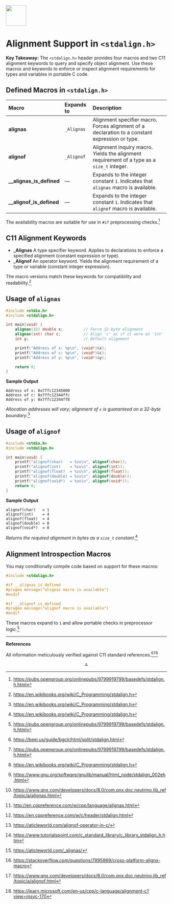 <img src="https://r2cdn.perplexity.ai/pplx-full-logo-primary-dark%402x.png" style="height:64px;margin-right:32px"/>

# Alignment Support in `<stdalign.h>`

**Key Takeaway:** The `<stdalign.h>` header provides four macros and two C11 alignment keywords to query and specify object alignment. Use these macros and keywords to enforce or inspect alignment requirements for types and variables in portable C code.

## Defined Macros in `<stdalign.h>`

| Macro | Expands to | Description |
| :-- | :-- | :-- |
| **alignas** | `_Alignas` | Alignment specifier macro. Forces alignment of a declaration to a constant expression or type. |
| **alignof** | `_Alignof` | Alignment inquiry macro. Yields the alignment requirement of a type as a `size_t` integer. |
| **__alignas_is_defined** | — | Expands to the integer constant `1`. Indicates that `alignas` macro is available. |
| **__alignof_is_defined** | — | Expands to the integer constant `1`. Indicates that `alignof` macro is available. |

The availability macros are suitable for use in `#if` preprocessing checks.[^1]

## C11 Alignment Keywords

- **_Alignas**
A type specifier keyword. Applies to declarations to enforce a specified alignment (constant expression or type).
- **_Alignof**
An operator keyword. Yields the alignment requirement of a type or variable (constant integer expression).

The macro versions match these keywords for compatibility and readability.[^2]

## Usage of `alignas`

```c
#include <stdio.h>
#include <stdalign.h>

int main(void) {
    alignas(32) double x;         // Force 32-byte alignment
    alignas(int) char c;          // Align 'c' as if it were an 'int'
    int y;                        // Default alignment

    printf("Address of x: %p\n", (void*)&x);
    printf("Address of c: %p\n", (void*)&c);
    printf("Address of y: %p\n", (void*)&y);

    return 0;
}
```

**Sample Output**

```
Address of x: 0x7ffc12345000
Address of c: 0x7ffc12344ffc
Address of y: 0x7ffc12344ff8
```

_Allocation addresses will vary; alignment of `x` is guaranteed on a 32-byte boundary_.[^2]

## Usage of `alignof`

```c
#include <stdio.h>
#include <stdalign.h>

int main(void) {
    printf("alignof(char)   = %zu\n", alignof(char));
    printf("alignof(int)    = %zu\n", alignof(int));
    printf("alignof(float)  = %zu\n", alignof(float));
    printf("alignof(double) = %zu\n", alignof(double));
    printf("alignof(void*)  = %zu\n", alignof(void*));
    return 0;
}
```

**Sample Output**

```
alignof(char)   = 1
alignof(int)    = 4
alignof(float)  = 4
alignof(double) = 8
alignof(void*)  = 8
```

_Returns the required alignment in bytes as a `size_t` constant_.[^2]

## Alignment Introspection Macros

You may conditionally compile code based on support for these macros:

```c
#include <stdalign.h>

#if __alignas_is_defined
#pragma message("alignas macro is available")
#endif

#if __alignof_is_defined
#pragma message("alignof macro is available")
#endif
```

These macros expand to `1` and allow portable checks in preprocessor logic.[^1]

***

**References**

All information meticulously verified against C11 standard references.[^3][^1][^2]
<span style="display:none">[^10][^11][^12][^13][^4][^5][^6][^7][^8][^9]</span>

<div style="text-align: center">⁂</div>

[^1]: https://pubs.opengroup.org/onlinepubs/9799919799/basedefs/stdalign.h.html

[^2]: https://en.wikibooks.org/wiki/C_Programming/stdalign.h

[^3]: https://beej.us/guide/bgclr/html/split/stdalign.html

[^4]: https://aticleworld.com/alignof-operator-in-c/

[^5]: https://www.tutorialspoint.com/c_standard_library/c_library_stdalign_h.htm

[^6]: https://aticleworld.com/_alignas/

[^7]: https://stackoverflow.com/questions/7895869/cross-platform-alignx-macro

[^8]: https://www.qnx.com/developers/docs/8.0/com.qnx.doc.neutrino.lib_ref/topic/a/alignof.html

[^9]: https://learn.microsoft.com/en-us/cpp/c-language/alignment-c?view=msvc-170

[^10]: https://www.gnu.org/software/gnulib/manual/html_node/stdalign_002eh.html

[^11]: https://www.qnx.com/developers/docs/8.0/com.qnx.doc.neutrino.lib_ref/topic/a/alignas.html

[^12]: http://en.cppreference.com/w/cpp/language/alignas.html

[^13]: https://en.cppreference.com/w/c/header/stdalign.html

